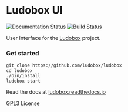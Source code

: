# Ludobox UI

[![Documentation Status](https://readthedocs.org/projects/ludobox/badge/?version=latest)](http://ludobox.readthedocs.io/en/latest/?badge=latest)
[![Build Status](https://travis-ci.org/ludobox/ludobox.svg?branch=master)](https://travis-ci.org/ludobox/ludobox)

User Interface for the [Ludobox](http://ludobox.net) project. 


### Get started

    git clone https://github.com/ludobox/ludobox
    cd ludobox
    ./bin/install
    ludobox start

Read the docs at [ludobox.readthedocs.io](http://ludobox.readthedocs.io/)


[GPL3](https://www.gnu.org/licenses/gpl-3.0.en.html) License
